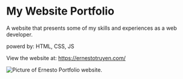 # My Website Portfolio
A website that presents some of my skills and experiences as a web developer. <br />

powerd by: HTML, CSS, JS <br />

View the website at: <a href="https://ernestotruyen.com/">https://ernestotruyen.com/</a>

<image src="https://github.com/ErnestoTruyen/portfoliophp/blob/main/images/pc.jpg" alt="Picture of Ernesto Portfolio website." />
